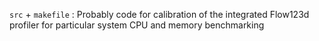 `src` + `makefile` : Probably code for calibration of the integrated Flow123d profiler for particular system CPU and memory benchmarking
